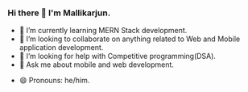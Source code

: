 ### Hi there 👋 I'm Mallikarjun.
<!--
**mallikarjun2000/mallikarjun2000** is a ✨ _special_ ✨ repository because its `README.md` (this file) appears on your GitHub profile.

Here are some ideas to get you started:

-->
<!-- - 🔭 I’m currently working on Patient monitoring project.-->
- 🌱 I’m currently learning MERN Stack development.
- 👯 I’m looking to collaborate on anything related to Web and Mobile application development.
- 🤔 I’m looking for help with Competitive programming(DSA).
- 💬 Ask me about mobile and web development.
<!-- - 📫 How to reach me: ... -->
- 😄 Pronouns: he/him.
<!-- ⚡ Fun fact: ...
-->
